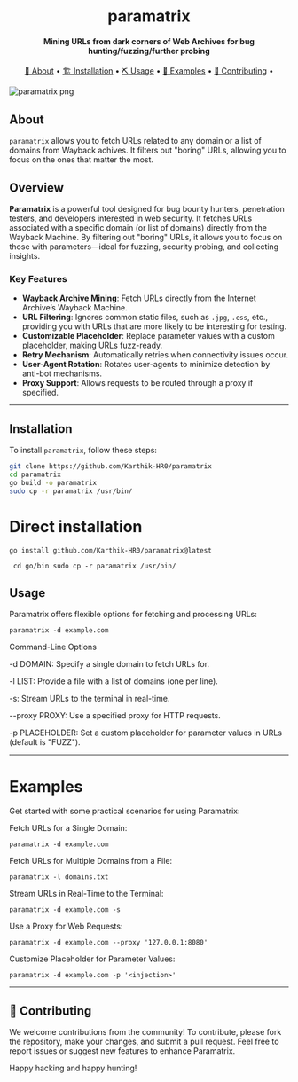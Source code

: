 <h1 align="center">
    paramatrix
  <br>
</h1>

<h4 align="center">  Mining URLs from dark corners of Web Archives for bug hunting/fuzzing/further probing </h4>

<p align="center">
  <a href="#about">📖 About</a> •
  <a href="#installation">🏗️ Installation</a> •
  <a href="#usage">⛏️ Usage</a> •
  <a href="#examples">🚀 Examples</a> •
  <a href="#contributing">🤝 Contributing</a> •
</p>

![paramatrix png](https://github.com/user-attachments/assets/6775989d-222c-46cc-be5a-68bc0142a2e3)



## About

`paramatrix` allows you to fetch URLs related to any domain or a list of domains from Wayback achives. It filters out "boring" URLs, allowing you to focus on the ones that matter the most.

## Overview
**Paramatrix** is a powerful tool designed for bug bounty hunters, penetration testers, and developers interested in web security. It fetches URLs associated with a specific domain (or list of domains) directly from the Wayback Machine. By filtering out "boring" URLs, it allows you to focus on those with parameters—ideal for fuzzing, security probing, and collecting insights.

### Key Features
- **Wayback Archive Mining**: Fetch URLs directly from the Internet Archive’s Wayback Machine.
- **URL Filtering**: Ignores common static files, such as `.jpg`, `.css`, etc., providing you with URLs that are more likely to be interesting for testing.
- **Customizable Placeholder**: Replace parameter values with a custom placeholder, making URLs fuzz-ready.
- **Retry Mechanism**: Automatically retries when connectivity issues occur.
- **User-Agent Rotation**: Rotates user-agents to minimize detection by anti-bot mechanisms.
- **Proxy Support**: Allows requests to be routed through a proxy if specified.

---

## Installation

To install `paramatrix`, follow these steps:

```sh
git clone https://github.com/Karthik-HR0/paramatrix
cd paramatrix
go build -o paramatrix
sudo cp -r paramatrix /usr/bin/
```
# Direct installation 
``` 
go install github.com/Karthik-HR0/paramatrix@latest
```
`` 
cd go/bin
sudo cp -r paramatrix /usr/bin/ 
``

## Usage

Paramatrix offers flexible options for fetching and processing URLs:

` paramatrix -d example.com `

Command-Line Options

-d DOMAIN: Specify a single domain to fetch URLs for.

-l LIST: Provide a file with a list of domains (one per line).

-s: Stream URLs to the terminal in real-time.

--proxy PROXY: Use a specified proxy for HTTP requests.

-p PLACEHOLDER: Set a custom placeholder for parameter values in URLs (default is "FUZZ").



---

# Examples

Get started with some practical scenarios for using Paramatrix:

Fetch URLs for a Single Domain:

` paramatrix -d example.com `

Fetch URLs for Multiple Domains from a File:

` paramatrix -l domains.txt `

Stream URLs in Real-Time to the Terminal:

` paramatrix -d example.com -s `

Use a Proxy for Web Requests:

` paramatrix -d example.com --proxy '127.0.0.1:8080' `

Customize Placeholder for Parameter Values:

`paramatrix -d example.com -p '<injection>'`



---

## 🤝 Contributing

We welcome contributions from the community! To contribute, please fork the repository, make your changes, and submit a pull request. Feel free to report issues or suggest new features to enhance Paramatrix.

Happy hacking and happy hunting!
